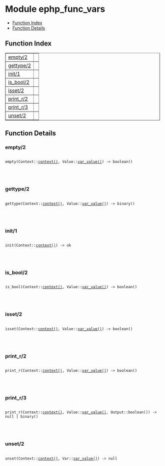 

# Module ephp_func_vars #
* [Function Index](#index)
* [Function Details](#functions)


<a name="index"></a>

## Function Index ##


<table width="100%" border="1" cellspacing="0" cellpadding="2" summary="function index"><tr><td valign="top"><a href="#empty-2">empty/2</a></td><td></td></tr><tr><td valign="top"><a href="#gettype-2">gettype/2</a></td><td></td></tr><tr><td valign="top"><a href="#init-1">init/1</a></td><td></td></tr><tr><td valign="top"><a href="#is_bool-2">is_bool/2</a></td><td></td></tr><tr><td valign="top"><a href="#isset-2">isset/2</a></td><td></td></tr><tr><td valign="top"><a href="#print_r-2">print_r/2</a></td><td></td></tr><tr><td valign="top"><a href="#print_r-3">print_r/3</a></td><td></td></tr><tr><td valign="top"><a href="#unset-2">unset/2</a></td><td></td></tr></table>


<a name="functions"></a>

## Function Details ##

<a name="empty-2"></a>

### empty/2 ###


<pre><code>
empty(Context::<a href="#type-context">context()</a>, Value::<a href="#type-var_value">var_value()</a>) -&gt; boolean()
</code></pre>

<br></br>



<a name="gettype-2"></a>

### gettype/2 ###


<pre><code>
gettype(Context::<a href="#type-context">context()</a>, Value::<a href="#type-var_value">var_value()</a>) -&gt; binary()
</code></pre>

<br></br>



<a name="init-1"></a>

### init/1 ###


<pre><code>
init(Context::<a href="#type-context">context()</a>) -&gt; ok
</code></pre>

<br></br>



<a name="is_bool-2"></a>

### is_bool/2 ###


<pre><code>
is_bool(Context::<a href="#type-context">context()</a>, Value::<a href="#type-var_value">var_value()</a>) -&gt; boolean()
</code></pre>

<br></br>



<a name="isset-2"></a>

### isset/2 ###


<pre><code>
isset(Context::<a href="#type-context">context()</a>, Value::<a href="#type-var_value">var_value()</a>) -&gt; boolean()
</code></pre>

<br></br>



<a name="print_r-2"></a>

### print_r/2 ###


<pre><code>
print_r(Context::<a href="#type-context">context()</a>, Value::<a href="#type-var_value">var_value()</a>) -&gt; boolean()
</code></pre>

<br></br>



<a name="print_r-3"></a>

### print_r/3 ###


<pre><code>
print_r(Context::<a href="#type-context">context()</a>, Value::<a href="#type-var_value">var_value()</a>, Output::boolean()) -&gt; null | binary()
</code></pre>

<br></br>



<a name="unset-2"></a>

### unset/2 ###


<pre><code>
unset(Context::<a href="#type-context">context()</a>, Var::<a href="#type-var_value">var_value()</a>) -&gt; null
</code></pre>

<br></br>



